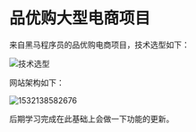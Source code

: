 # 品优购大型电商项目

来自黑马程序员的品优购电商项目，技术选型如下：

![技术选型](../../notes/%E7%94%B5%E5%95%86%E9%A1%B9%E7%9B%AE%E6%80%BB%E7%BB%93/README.assets/%E6%8A%80%E6%9C%AF%E9%80%89%E5%9E%8B.jpg)

网站架构如下：

![1532138582676](../../notes/%E7%94%B5%E5%95%86%E9%A1%B9%E7%9B%AE%E6%80%BB%E7%BB%93/README.assets/1532138582676.png)



后期学习完成在此基础上会做一下功能的更新。